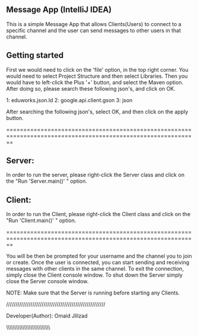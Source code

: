 Message App (IntelliJ IDEA)
---------------

This is a simple Message App that allows Clients(Users) to connect to a specific channel and the user can send messages 
to other users in that channel.

Getting started
---------------

First we would need to click on the 'file' option, in the top right corner.
You would need to select Project Structure and then select Libraries.
Then you would have to left-click the Plus '+' button, and select the Maven option.
After doing so, please search these following json's, and click on OK.

1: eduworks.json.ld
2: google.api.client.gson
3: json

After searching the following json's, select OK, and then click on the apply button.

==============================================================================================================

Server:
-------
In order to run the server, please right-click the Server class and click on the "Run 'Server.main()' " option.

Client:
-------
In order to run the Client, please right-click the Client class and click on the "Run 'Client.main()' " option.


==============================================================================================================

You will be then be prompted for your username and the channel you to join or create. Once the user is connected, 
you can start sending and receiving messages with other clients in the same channel. To exit the connection, simply 
close the Client console window. To shut down the Server simply close the Server console window.

NOTE: Make sure that the Server is running before starting any Clients.

/////////////////////////////////////////////////////

Developer(Author): Omaid Jlilzad

\\\\\\\\\\\\\\\\\\\\\\\\\\\\\\\\\\\\\\\\\\\\\\\\\\\\\